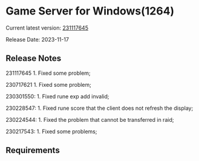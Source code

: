 Game Server for Windows(1264)
===============
Current latest version: [231117645](https://github.com/amusegame/v1264/releases/download/231117645/v1264-231117645.github.7z)

Release Date: 2023-11-17

Release Notes
-----------------------------------
231117645
	1. Fixed some problem; 

230717621
	1. Fixed some problem; 

230301550:
	1. Fixed rune exp add invalid;

230228547:
	1. Fixed rune score that the client does not refresh the display;
	
230224544:
	1. Fixed the problem that cannot be transferred in raid; 

230217543:
	1. Fixed some problems; 


Requirements
-----------------------------------
